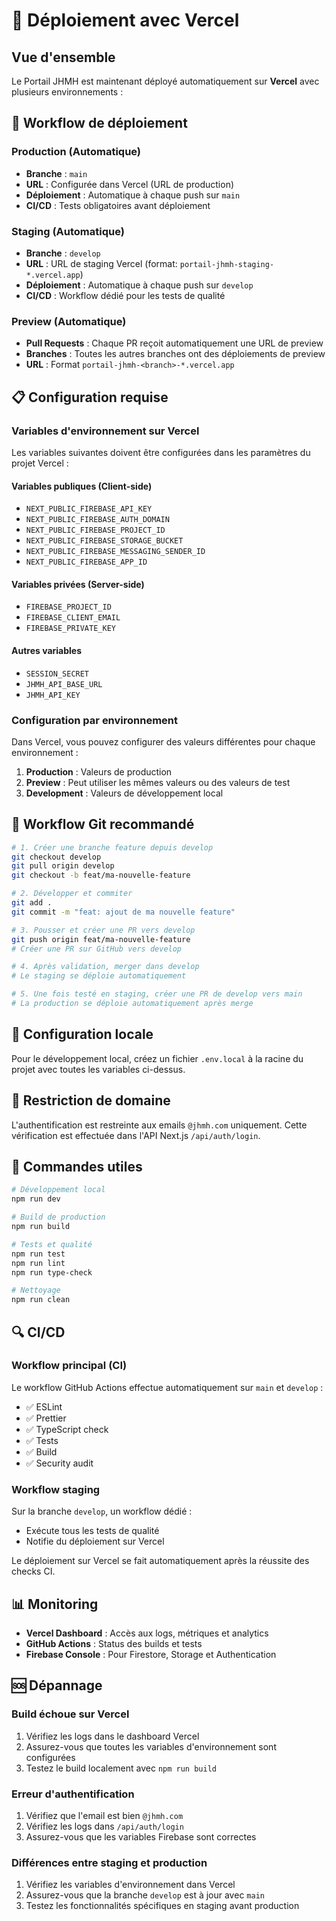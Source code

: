 # 🚀 Déploiement avec Vercel

## Vue d'ensemble

Le Portail JHMH est maintenant déployé automatiquement sur **Vercel** avec plusieurs environnements :

## 🔄 Workflow de déploiement

### Production (Automatique)

- **Branche** : `main`
- **URL** : Configurée dans Vercel (URL de production)
- **Déploiement** : Automatique à chaque push sur `main`
- **CI/CD** : Tests obligatoires avant déploiement

### Staging (Automatique)

- **Branche** : `develop`
- **URL** : URL de staging Vercel (format: `portail-jhmh-staging-*.vercel.app`)
- **Déploiement** : Automatique à chaque push sur `develop`
- **CI/CD** : Workflow dédié pour les tests de qualité

### Preview (Automatique)

- **Pull Requests** : Chaque PR reçoit automatiquement une URL de preview
- **Branches** : Toutes les autres branches ont des déploiements de preview
- **URL** : Format `portail-jhmh-<branch>-*.vercel.app`

## 📋 Configuration requise

### Variables d'environnement sur Vercel

Les variables suivantes doivent être configurées dans les paramètres du projet Vercel :

#### Variables publiques (Client-side)

- `NEXT_PUBLIC_FIREBASE_API_KEY`
- `NEXT_PUBLIC_FIREBASE_AUTH_DOMAIN`
- `NEXT_PUBLIC_FIREBASE_PROJECT_ID`
- `NEXT_PUBLIC_FIREBASE_STORAGE_BUCKET`
- `NEXT_PUBLIC_FIREBASE_MESSAGING_SENDER_ID`
- `NEXT_PUBLIC_FIREBASE_APP_ID`

#### Variables privées (Server-side)

- `FIREBASE_PROJECT_ID`
- `FIREBASE_CLIENT_EMAIL`
- `FIREBASE_PRIVATE_KEY`

#### Autres variables

- `SESSION_SECRET`
- `JHMH_API_BASE_URL`
- `JHMH_API_KEY`

### Configuration par environnement

Dans Vercel, vous pouvez configurer des valeurs différentes pour chaque environnement :

1. **Production** : Valeurs de production
2. **Preview** : Peut utiliser les mêmes valeurs ou des valeurs de test
3. **Development** : Valeurs de développement local

## 🌿 Workflow Git recommandé

```bash
# 1. Créer une branche feature depuis develop
git checkout develop
git pull origin develop
git checkout -b feat/ma-nouvelle-feature

# 2. Développer et commiter
git add .
git commit -m "feat: ajout de ma nouvelle feature"

# 3. Pousser et créer une PR vers develop
git push origin feat/ma-nouvelle-feature
# Créer une PR sur GitHub vers develop

# 4. Après validation, merger dans develop
# Le staging se déploie automatiquement

# 5. Une fois testé en staging, créer une PR de develop vers main
# La production se déploie automatiquement après merge
```

## 🔧 Configuration locale

Pour le développement local, créez un fichier `.env.local` à la racine du projet avec toutes les variables ci-dessus.

## 🚨 Restriction de domaine

L'authentification est restreinte aux emails `@jhmh.com` uniquement. Cette vérification est effectuée dans l'API Next.js `/api/auth/login`.

## 📝 Commandes utiles

```bash
# Développement local
npm run dev

# Build de production
npm run build

# Tests et qualité
npm run test
npm run lint
npm run type-check

# Nettoyage
npm run clean
```

## 🔍 CI/CD

### Workflow principal (CI)

Le workflow GitHub Actions effectue automatiquement sur `main` et `develop` :

- ✅ ESLint
- ✅ Prettier
- ✅ TypeScript check
- ✅ Tests
- ✅ Build
- ✅ Security audit

### Workflow staging

Sur la branche `develop`, un workflow dédié :

- Exécute tous les tests de qualité
- Notifie du déploiement sur Vercel

Le déploiement sur Vercel se fait automatiquement après la réussite des checks CI.

## 📊 Monitoring

- **Vercel Dashboard** : Accès aux logs, métriques et analytics
- **GitHub Actions** : Status des builds et tests
- **Firebase Console** : Pour Firestore, Storage et Authentication

## 🆘 Dépannage

### Build échoue sur Vercel

1. Vérifiez les logs dans le dashboard Vercel
2. Assurez-vous que toutes les variables d'environnement sont configurées
3. Testez le build localement avec `npm run build`

### Erreur d'authentification

1. Vérifiez que l'email est bien `@jhmh.com`
2. Vérifiez les logs dans `/api/auth/login`
3. Assurez-vous que les variables Firebase sont correctes

### Différences entre staging et production

1. Vérifiez les variables d'environnement dans Vercel
2. Assurez-vous que la branche `develop` est à jour avec `main`
3. Testez les fonctionnalités spécifiques en staging avant production
